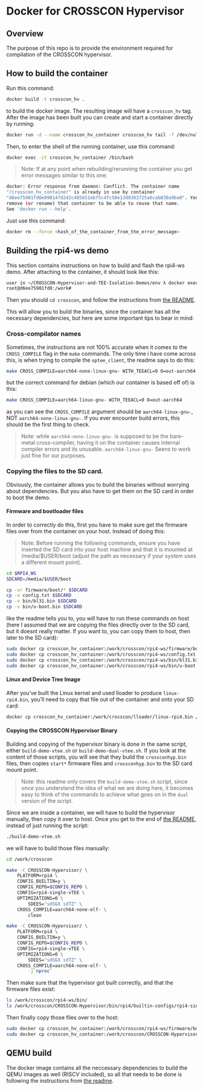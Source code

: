 # Docker for CROSSCON Hypervisor

## Overview

The purpose of this repo is to provide the environment required for
compilation of the CROSSCON hypervisor.

## How to build the container

Run this command:

```bash
docker build -t crosscon_hv .
```

to build the docker image. The resulting image will have a `crosscon_hv` tag.
After the image has been built you can create and start a container directly by
running:

```bash
docker run -d --name crosscon_hv_container crosscon_hv tail -f /dev/null
```

Then, to enter the shell of the running container, use this command:

```bash
docker exec -it crosscon_hv_container /bin/bash
```

> Note: If at any point when rebuilding/rerunning the container you get error messages
> similar to this one:

```bash
docker: Error response from daemon: Conflict. The container name
"/crosscon_hv_container" is already in use by container
"d6ee75901fd0e090147d242c485651ebf5c4fc58e13d8363725a6cab830a9ba0". You have to
remove (or rename) that container to be able to reuse that name.
See 'docker run --help'.
```

Just use this command:

```bash
docker rm --force <hash_of_the_container_from_the_error_message>
```

## Building the rpi4-ws demo

This section contains instructions on how to build and flash the rpi4-ws demo.
After attaching to the container, it should look like this:

```bash
user in ~/CROSSCON-Hypervisor-and-TEE-Isolation-Demos/env λ docker exec -it crosscon_hv_container /bin/bash
root@d6ee75901fd0:/work#
```

Then you should `cd crosscon`, and follow the instructions from
[the README](../rpi4-ws/README.md).

This will allow you to build the binaries, since the container has all the
necessary dependencies, but here are some important tips to bear in mind:

### Cross-compilator names

Sometimes, the instructions are not 100% accurate when it comes to the
`CROSS_COMPILE` flag in the `make` commands. The only time i have come across
this, is when trying to compile the `optee_client`, the readme says to do this:

```bash
make CROSS_COMPILE=aarch64-none-linux-gnu- WITH_TEEACL=0 O=out-aarch64
```

but the correct command for debian (which our container is based off of) is this:

```bash
make CROSS_COMPILE=aarch64-linux-gnu- WITH_TEEACL=0 O=out-aarch64
```

as you can see the `CROSS_COMPILE` argument should be `aarch64-linux-gnu-`, NOT
`aarch64-none-linux-gnu-`. If you ever encounter build errors, this should be
the first thing to check.

> Note: while `aarch64-none-linux-gnu-` is supposed to be the bare-metal
> cross-compiler, having it on the container causes internal compiler errors and
its unusable. `aarch64-linux-gnu-` Seens to work just fine for our purposes.

### Copying the files to the SD card.

Obviously, the container allows you to build the binaries without worrying about
dependencies. But you also have to get them on the SD card in order to boot
the demo.

#### Firmware and bootloader files

In order to correctly do this, first you have to make sure get the firmware
files over from the container on your host. Instead of doing this:

> Note: Before running the following commands, ensure you have inserted the
> SD card into your host machine and that it is mounted at /media/$USER/boot
> (adjust the path as necessary if your system uses a different mount point).

```bash
cd $RPI4_WS
SDCARD=/media/$USER/boot

cp -vr firmware/boot/* $SDCARD
cp -v config.txt $SDCARD
cp -v bin/bl31.bin $SDCARD
cp -v bin/u-boot.bin $SDCARD
```

like the readme tells you to, you will have to run these commands on host
(here I assumed that we are copying the files directly over to the SD card,
but it doesnt really matter. If you want to, you can copy them to host,
then later to the SD card):

```bash
sudo docker cp crosscon_hv_container:/work/crosscon/rpi4-ws/firmware/boot/ /run/media/$USER/
sudo docker cp crosscon_hv_container:/work/crosscon/rpi4-ws/config.txt /run/media/$USER/boot/
sudo docker cp crosscon_hv_container:/work/crosscon/rpi4-ws/bin/bl31.bin /run/media/$USER/boot/
sudo docker cp crosscon_hv_container:/work/crosscon/rpi4-ws/bin/u-boot.bin /run/media/$USER/boot/
```

#### Linux and Device Tree Image

After you’ve built the Linux kernel and used lloader to produce
`linux-rpi4.bin`, you’ll need to copy that file out of the container and onto
your SD card:

```bash
docker cp crosscon_hv_container:/work/crosscon/lloader/linux-rpi4.bin /media/$USER/boot
```

#### Copying the CROSSCON Hypervisor Binary

Building and copying of the hypervisor binary is done in the same script,
either `build-demo-vtee.sh` or `build-demo-dual-vtee.sh`. If you look at the
content of those scripts, you will see that they build the `crossconhyp.bin`
files, then copies `start*` firmware files and `crossconhyp.bin` to the SD card
mount point.

> Note: this readme only covers the `build-demo-vtee.sh` script, since once
> you understand the idea of what we are doing here, it becomes easy to think
> of the commands to achieve what goes on in the `dual` version of the script.

Since we are inside a container, we will have to build the hypervisor manually,
then copy it over to host. Once you get to the end of
[the README](../rpi4-ws/README.md), instead of just running the script:

```bash
./build-demo-vtee.sh
```

we will have to build those files manually:

```bash
cd /work/crosscon

make -C CROSSCON-Hypervisor/ \
    PLATFORM=rpi4 \
    CONFIG_BUILTIN=y \
    CONFIG_REPO=$CONFIG_REPO \
    CONFIG=rpi4-single-vTEE \
    OPTIMIZATIONS=0 \
        SDEES="sdSGX sdTZ" \
    CROSS_COMPILE=aarch64-none-elf- \
        clean

make -C CROSSCON-Hypervisor/ \
    PLATFORM=rpi4 \
    CONFIG_BUILTIN=y \
    CONFIG_REPO=$CONFIG_REPO \
    CONFIG=rpi4-single-vTEE \
    OPTIMIZATIONS=0 \
        SDEES="sdSGX sdTZ" \
    CROSS_COMPILE=aarch64-none-elf- \
        -j`nproc`
```

Then make sure that the hypervisor got built correctly, and that the firmware files
exist:

```bash
ls /work/crosscon/rpi4-ws/bin/
ls /work/crosscon/CROSSCON-Hypervisor/bin/rpi4/builtin-configs/rpi4-single-vTEE/
```

Then finally copy those files over to the host:

```bash
sudo docker cp crosscon_hv_container:/work/crosscon/rpi4-ws/firmware/boot/start* $SDCARD_MOUNT/
sudo docker cp crosscon_hv_container:/work/crosscon/CROSSCON-Hypervisor/bin/rpi4/builtin-configs/rpi4-single-vTEE/crossconhyp.bin $SDCARD_MOUNT/
```


## QEMU build

The docker image contains all the neccessary dependencies to build the QEMU
images as well (RISCV included), so all that needs to be done is following
the instructions from [the readme](../README.md).
